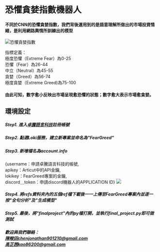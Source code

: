 # 恐懼貪婪指數機器人

#### 不同於CNN的恐懼貪婪指數，我們背後運用到的是語意理解所做出的市場投資情緒，是利用網路輿情所訓練出的模型

![恐懼貪婪指數](https://raw.githubusercontent.com/Chenct-jonathan/final-project/main/img/FearGreed.png)

指標定義：<br>
極度恐懼（Extreme Fear）為0-25           
恐懼（Fear）為26-44                       
中立（Neutral）為45-55                     
貪婪（Greed）為56-74                   
極度貪婪（Extreme Greed)為75-100<br>
#### 由此可知，數字愈小反映出市場呈現愈恐懼的狀態；數字愈大表示市場愈貪婪。

## 環境設定
##### Step1. 進入[卓騰語言科技](https://www.droidtown.co/zh-tw/)註冊帳號<br>
##### Step2. 點選Loki服務，建立新專案並命名為"FearGreed"<br>
##### Step3. 新增檔名為account.info<br>
{username：申請卓騰語言科技的帳號,<br>apikey：Articut中的API金鑰,<br>
lokikey：FearGreed專案的金鑰,<br>
discord＿token：申請discord機器人的APPLICATION ID}
![](https://github.com/Chenct-jonathan/final-project/blob/main/img/account.info%E7%AF%84%E4%BE%8B.jpg?raw=true)
##### Step4. 將refs資料夾內的五個ref檔下載後一一上傳至FearGreed專案內並逐一按"全句分析"及"生成模型"<br>
##### Step5. 最後，將"finalproject"內的py檔打開，並執行final_project.py即可做測試

***歡迎與我們聯絡：<br>
陳畯田chenjonathan901210@gmail.com<br>
高芷茜kao86200@gmail.com***
